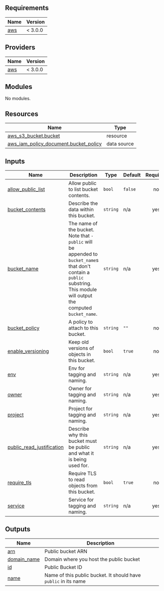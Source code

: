 <!-- START -->
## Requirements

| Name | Version |
|------|---------|
| <a name="requirement_aws"></a> [aws](#requirement\_aws) | < 3.0.0 |

## Providers

| Name | Version |
|------|---------|
| <a name="provider_aws"></a> [aws](#provider\_aws) | < 3.0.0 |

## Modules

No modules.

## Resources

| Name | Type |
|------|------|
| [aws_s3_bucket.bucket](https://registry.terraform.io/providers/hashicorp/aws/latest/docs/resources/s3_bucket) | resource |
| [aws_iam_policy_document.bucket_policy](https://registry.terraform.io/providers/hashicorp/aws/latest/docs/data-sources/iam_policy_document) | data source |

## Inputs

| Name | Description | Type | Default | Required |
|------|-------------|------|---------|:--------:|
| <a name="input_allow_public_list"></a> [allow\_public\_list](#input\_allow\_public\_list) | Allow public to list bucket contents. | `bool` | `false` | no |
| <a name="input_bucket_contents"></a> [bucket\_contents](#input\_bucket\_contents) | Describe the data within this bucket. | `string` | n/a | yes |
| <a name="input_bucket_name"></a> [bucket\_name](#input\_bucket\_name) | The name of the bucket. Note that `-public` will be appended to `bucket_name`s that don't contain a `public` substring. This module will output the computed `bucket_name`. | `string` | n/a | yes |
| <a name="input_bucket_policy"></a> [bucket\_policy](#input\_bucket\_policy) | A policy to attach to this bucket. | `string` | `""` | no |
| <a name="input_enable_versioning"></a> [enable\_versioning](#input\_enable\_versioning) | Keep old versions of objects in this bucket. | `bool` | `true` | no |
| <a name="input_env"></a> [env](#input\_env) | Env for tagging and naming. | `string` | n/a | yes |
| <a name="input_owner"></a> [owner](#input\_owner) | Owner for tagging and naming. | `string` | n/a | yes |
| <a name="input_project"></a> [project](#input\_project) | Project for tagging and naming. | `string` | n/a | yes |
| <a name="input_public_read_justification"></a> [public\_read\_justification](#input\_public\_read\_justification) | Describe why this bucket must be public and what it is being used for. | `string` | n/a | yes |
| <a name="input_require_tls"></a> [require\_tls](#input\_require\_tls) | Require TLS to read objects from this bucket. | `bool` | `true` | no |
| <a name="input_service"></a> [service](#input\_service) | Service for tagging and naming. | `string` | n/a | yes |

## Outputs

| Name | Description |
|------|-------------|
| <a name="output_arn"></a> [arn](#output\_arn) | Public bucket ARN |
| <a name="output_domain_name"></a> [domain\_name](#output\_domain\_name) | Domain where you host the public bucket |
| <a name="output_id"></a> [id](#output\_id) | Public Bucket ID |
| <a name="output_name"></a> [name](#output\_name) | Name of this public bucket. It should have `public` in its name |
<!-- END -->
